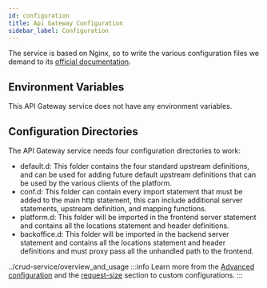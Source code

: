 ```yaml
---
id: configuration
title: Api Gateway Configuration
sidebar_label: Configuration
---
```


<!--
WARNING: this file was automatically generated by Mia-Platform Doc Aggregator.
DO NOT MODIFY IT BY HAND.
Instead, modify the source file and run the aggregator to regenerate this file.
-->

The service is based on Nginx, so to write the various configuration files we demand to its [official documentation](https://nginx.org/en/docs/).  

## Environment Variables

This API Gateway service does not have any environment variables.

## Configuration Directories

The API Gateway service needs four configuration directories to work:

- default.d: This folder contains the four standard upstream definitions, and can be used for adding future
    default upstream definitions that can be used by the various clients of the platform.
- conf.d: This folder can contain every import statement that must be added to the main http statement,
    this can include additional server statements, upstream definition, and mapping functions.
- platform.d: This folder will be imported in the frontend server statement and contains
    all the locations statement and header definitions.
- backoffice.d: This folder will be imported in the backend server statement and contains
    all the locations statement and header definitions and must proxy pass all the unhandled path to the frontend.

../crud-service/overview_and_usage
:::info
Learn more from the [Advanced configuration](../../development_suite/api-console/advanced-section/api-gateway/how-to) and the [request-size](../../development_suite/api-console/advanced-section/api-gateway/request-size) section to custom configurations.
:::
